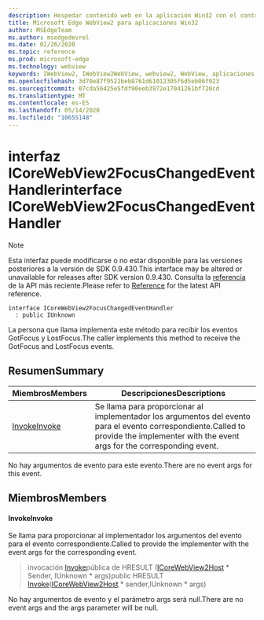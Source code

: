 ```yaml
---
description: Hospedar contenido web en la aplicación Win32 con el control Microsoft Edge WebView2
title: Microsoft Edge WebView2 para aplicaciones Win32
author: MSEdgeTeam
ms.author: msedgedevrel
ms.date: 02/26/2020
ms.topic: reference
ms.prod: microsoft-edge
ms.technology: webview
keywords: IWebView2, IWebView2WebView, webview2, WebView, aplicaciones Win32, Win32, Edge, ICoreWebView2, ICoreWebView2Host, control de explorador, HTML Edge
ms.openlocfilehash: 3d70e87f9521beb8761d61012305f6d5eb06f923
ms.sourcegitcommit: 07cda56425e5fdf90eeb3972e17041261bf720cd
ms.translationtype: MT
ms.contentlocale: es-ES
ms.lasthandoff: 05/14/2020
ms.locfileid: "10655148"
---
```

# <span data-ttu-id="09d0c-104">interfaz ICoreWebView2FocusChangedEventHandler</span><span class="sxs-lookup"><span data-stu-id="09d0c-104">interface ICoreWebView2FocusChangedEventHandler</span></span> 

> [!NOTE]
> <span data-ttu-id="09d0c-105">Esta interfaz puede modificarse o no estar disponible para las versiones posteriores a la versión de SDK 0.9.430.</span><span class="sxs-lookup"><span data-stu-id="09d0c-105">This interface may be altered or unavailable for releases after SDK version 0.9.430.</span></span> <span data-ttu-id="09d0c-106">Consulta la [referencia](../../../webview2-api-reference.md) de la API más reciente.</span><span class="sxs-lookup"><span data-stu-id="09d0c-106">Please refer to [Reference](../../../webview2-api-reference.md) for the latest API reference.</span></span>

```
interface ICoreWebView2FocusChangedEventHandler
  : public IUnknown
```

<span data-ttu-id="09d0c-107">La persona que llama implementa este método para recibir los eventos GotFocus y LostFocus.</span><span class="sxs-lookup"><span data-stu-id="09d0c-107">The caller implements this method to receive the GotFocus and LostFocus events.</span></span>

## <span data-ttu-id="09d0c-108">Resumen</span><span class="sxs-lookup"><span data-stu-id="09d0c-108">Summary</span></span>

 <span data-ttu-id="09d0c-109">Miembros</span><span class="sxs-lookup"><span data-stu-id="09d0c-109">Members</span></span>                        | <span data-ttu-id="09d0c-110">Descripciones</span><span class="sxs-lookup"><span data-stu-id="09d0c-110">Descriptions</span></span>
--------------------------------|---------------------------------------------
[<span data-ttu-id="09d0c-111">Invoke</span><span class="sxs-lookup"><span data-stu-id="09d0c-111">Invoke</span></span>](#invoke) | <span data-ttu-id="09d0c-112">Se llama para proporcionar al implementador los argumentos del evento para el evento correspondiente.</span><span class="sxs-lookup"><span data-stu-id="09d0c-112">Called to provide the implementer with the event args for the corresponding event.</span></span>

<span data-ttu-id="09d0c-113">No hay argumentos de evento para este evento.</span><span class="sxs-lookup"><span data-stu-id="09d0c-113">There are no event args for this event.</span></span>

## <span data-ttu-id="09d0c-114">Miembros</span><span class="sxs-lookup"><span data-stu-id="09d0c-114">Members</span></span>

#### <span data-ttu-id="09d0c-115">Invoke</span><span class="sxs-lookup"><span data-stu-id="09d0c-115">Invoke</span></span> 

<span data-ttu-id="09d0c-116">Se llama para proporcionar al implementador los argumentos del evento para el evento correspondiente.</span><span class="sxs-lookup"><span data-stu-id="09d0c-116">Called to provide the implementer with the event args for the corresponding event.</span></span>

> <span data-ttu-id="09d0c-117">invocación [Invoke](#invoke)pública de HRESULT ([ICoreWebView2Host](ICoreWebView2Host.md) \* Sender, IUnknown \* args)</span><span class="sxs-lookup"><span data-stu-id="09d0c-117">public HRESULT [Invoke](#invoke)([ICoreWebView2Host](ICoreWebView2Host.md) \* sender,IUnknown \* args)</span></span>

<span data-ttu-id="09d0c-118">No hay argumentos de evento y el parámetro args será null.</span><span class="sxs-lookup"><span data-stu-id="09d0c-118">There are no event args and the args parameter will be null.</span></span>

